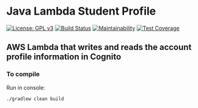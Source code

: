 # Java Lambda Student Profile
[![License: GPL v3](https://img.shields.io/badge/License-GPLv3-blue.svg)](https://www.gnu.org/licenses/gpl-3.0)
[![Build Status](https://travis-ci.com/uvsy-aws-backend/java-lambda-student-profile.svg?branch=master)](https://travis-ci.com/uvsy-aws-backend/java-lambda-student-profile)
[![Maintainability](https://api.codeclimate.com/v1/badges/226426d3e81fa284b689/maintainability)](https://codeclimate.com/github/uvsy-aws-backend/java-lambda-student-profile/maintainability)
[![Test Coverage](https://api.codeclimate.com/v1/badges/226426d3e81fa284b689/test_coverage)](https://codeclimate.com/github/uvsy-aws-backend/java-lambda-student-profile/test_coverage)

## AWS Lambda that writes and reads the account profile information in Cognito

### To compile

Run in console:

`./gradlew clean build`
 
